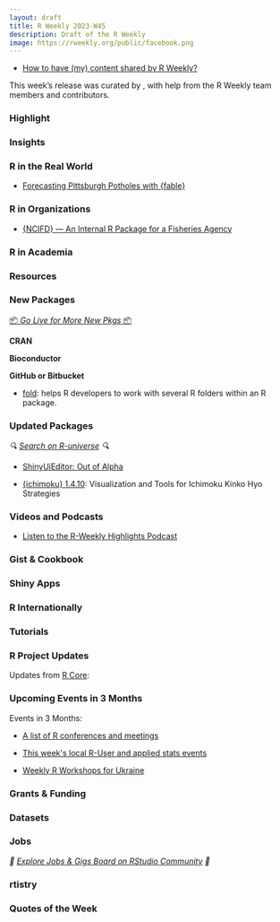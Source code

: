 ```yaml
---
layout: draft
title: R Weekly 2023-W45
description: Draft of the R Weekly
image: https://rweekly.org/public/facebook.png
---
```


+ [How to have (my) content shared by R Weekly?](https://github.com/rweekly/rweekly.org#how-to-have-my-content-shared-by-r-weekly)

This week’s release was curated by [](), with help from the R Weekly team members and contributors.



### Highlight



### Insights



### R in the Real World

+ [Forecasting Pittsburgh Potholes with {fable}](https://ctompkins.netlify.app/post/forecasting-pittsburgh-potholes-with-fable/)

### R in Organizations
+ [{NCIFD} — An Internal R Package for a Fisheries Agency](https://afspubs.onlinelibrary.wiley.com/doi/10.1002/fsh.10974)


### R in Academia



### Resources



### New Packages

<p class="added-hostname"><a href="https://rweekly.org/live" target="_blank" class="externalLink">📦 <i>Go Live for More New Pkgs</i> 📦</a></p>


**CRAN**



**Bioconductor**



**GitHub or Bitbucket**

- [fold](https://github.com/feddelegrand7/fold): helps R developers to work with several R folders within an R package.


### Updated Packages

<i>🔍 [Search on R-universe](https://r-universe.dev/search/) 🔍</i>

+ [ShinyUiEditor: Out of Alpha](https://posit.co/blog/shinyuieditor-out-of-alpha/)

+ [{ichimoku} 1.4.10](https://cran.r-project.org/package=ichimoku): Visualization and Tools for Ichimoku Kinko Hyo Strategies

### Videos and Podcasts

+ [Listen to the R-Weekly Highlights Podcast](https://rweekly.fireside.fm/)


### Gist & Cookbook



### Shiny Apps



### R Internationally



### Tutorials



<!--<div class="post-more-begin></div><div class="post-more-end"></div>-->

### R Project Updates

Updates from [R Core](http://developer.r-project.org/blosxom.cgi/R-devel/NEWS):


### Upcoming Events in 3 Months

Events in 3 Months:


+ [A list of R conferences and meetings](https://jumpingrivers.github.io/meetingsR/events.html)

+ [This week's local R-User and applied stats events](https://community.rstudio.com/c/irl)

+ [Weekly R Workshops for Ukraine](https://sites.google.com/view/dariia-mykhailyshyna/main/r-workshops-for-ukraine)

### Grants & Funding


### Datasets


### Jobs

<i>💼 [Explore Jobs & Gigs Board on RStudio Community](https://community.rstudio.com/c/jobs/) 💼</i>

### rtistry


### Quotes of the Week
